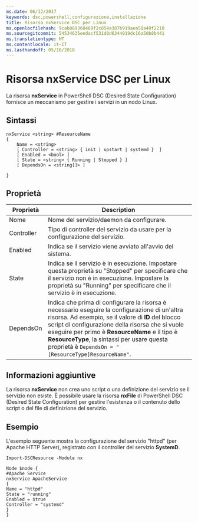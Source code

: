 ```yaml
---
ms.date: 06/12/2017
keywords: dsc,powershell,configurazione,installazione
title: Risorsa nxService DSC per Linux
ms.openlocfilehash: 9cab889368469f2c854a387b919aea58a49f2210
ms.sourcegitcommit: 54534635eedacf531d8d6344019dc16a50b8b441
ms.translationtype: HT
ms.contentlocale: it-IT
ms.lasthandoff: 05/16/2018
---
```

# <a name="dsc-for-linux-nxservice-resource"></a>Risorsa nxService DSC per Linux

La risorsa **nxService** in PowerShell DSC (Desired State Configuration) fornisce un meccanismo per gestire i servizi in un nodo Linux.

## <a name="syntax"></a>Sintassi

```
nxService <string> #ResourceName
{
    Name = <string>
    [ Controller = <string> { init | upstart | systemd }  ]
    [ Enabled = <bool> ]
    [ State = <string> { Running | Stopped } ]
    [ DependsOn = <string[]> ]

}
```

## <a name="properties"></a>Proprietà
|  Proprietà |  Description |
|---|---|
| Nome| Nome del servizio/daemon da configurare.|
| Controller| Tipo di controller del servizio da usare per la configurazione del servizio.|
| Enabled| Indica se il servizio viene avviato all'avvio del sistema.|
| State| Indica se il servizio è in esecuzione. Impostare questa proprietà su "Stopped" per specificare che il servizio non è in esecuzione. Impostare la proprietà su "Running" per specificare che il servizio è in esecuzione.|
| DependsOn | Indica che prima di configurare la risorsa è necessario eseguire la configurazione di un'altra risorsa. Ad esempio, se il valore di **ID** del blocco script di configurazione della risorsa che si vuole eseguire per primo è **ResourceName** e il tipo è **ResourceType**, la sintassi per usare questa proprietà è `DependsOn = "[ResourceType]ResourceName"`.|


## <a name="additional-information"></a>Informazioni aggiuntive

La risorsa **nxService** non crea uno script o una definizione del servizio se il servizio non esiste. È possibile usare la risorsa **nxFile** di PowerShell DSC (Desired State Configuration) per gestire l'esistenza o il contenuto dello script o del file di definizione del servizio.

## <a name="example"></a>Esempio

L'esempio seguente mostra la configurazione del servizio "httpd" (per Apache HTTP Server), registrato con il controller del servizio **SystemD**.

```
Import-DSCResource -Module nx

Node $node {
#Apache Service
nxService ApacheService
{
Name = "httpd"
State = "running"
Enabled = $true
Controller = "systemd"
}
}
```